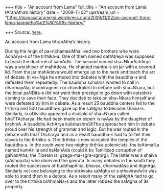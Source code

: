 +++
title = "An account from Lama"
full_title = "An account from Lama tAranAtha’s history"
date = "2009-11-02"
upstream_url = "https://manasataramgini.wordpress.com/2009/11/02/an-account-from-lama-taranatha%e2%80%99s-history/"

+++
Source: [here](https://manasataramgini.wordpress.com/2009/11/02/an-account-from-lama-taranatha%e2%80%99s-history/).

An account from Lama tAranAtha’s history

During the reign of pa\~nchamasiMha lived two brothers who were AchArya-s of the tIrthika-a. One of them named dattAtreya was supposed to teach the doctrine of samAdhi. The second named sha\~NkarAchArya was a worshiper of mahAdeva. He chanted mantra-s on jar with a covered lid. From the jar mahAdeva would emerge up to the neck and teach the art of debate. In va\~Nga he entered into debates with the bauddha-s and defeated them repeatedly. The bauddha scholars wanted to call in dharmapAla, chandragomin or chandrakIrti to debate with sha\~Nkara, but the local paNDita-s did not want their prestige to go down with outsiders coming to save their face. They decided to take on sha\~Nkara himself and were defeated by him in debate. As a result 25 bauddha centers fell to the tIrthika and 500 bauddha-s gave up the saMgha to become shaiva-s. Similarly, in oDivisha appeared a disciple of sha\~Nkara called bhaTTAcharya. He had been made an expert in nyAya by the daughter of brahmA. A bauddha AchArya kulishashreShTha approached him in debate proud over his strength of grammar and logic. But he was routed in the debate with bhaTTAcharya and as a result bauddha-s had to forfeit their slaves to the tIrthika-s. The tIrthika-s now occupied the temples of the bauddha-s. In the south were two mighty tIrthika polemicists, the brAhmaNa named kumArlIla and kaNanAda (could it be Tamilized corruption of gaNanAtha; the Tibetan is: gzegs-ma-sgra-sgrorg). The latter was a shaiva (pAshupata) who observed the govrata. In many debates in the south they routed the successors of buddhapAlita, bhavya, dharmadAsa and dignAga. Similarly not one belonging to the shrAvaka saMgha or a sthaviravAdin was able to stand them in a debate. As a result many of the saMghA had to go over to the tIrthika brAhmaNa-s and the latter robbed the saMgha of its property.
